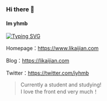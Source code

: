 ### Hi there 👋
#### Im yhmb 
[![Typing SVG](https://readme-typing-svg.demolab.com?font=Fira+Code&pause=1000&width=435&lines=Welcome+to+my+homepage)](https://git.io/typing-svg)

<p>Homepage：<a href="https://www.likaijian.com">https://www.likaijian.com</a></p>
<p>Blog：<a href="https://likaijian.com">https://likaijian.com</a>
<p>Twitter：<a href="https://twitter.com/iyhmb">https://twitter.com/iyhmb</a></p>
<blockquote>
  Currently a student and studying!
  <br>
  I love the front end very much！
</blockquote>

<!--
**iyhmb/iyhmb** is a ✨ _special_ ✨ repository because its `README.md` (this file) appears on your GitHub profile.

Here are some ideas to get you started:

- 🔭 I’m currently working on ...
- 🌱 I’m currently learning ...
- 👯 I’m looking to collaborate on ...
- 🤔 I’m looking for help with ...
- 💬 Ask me about ...
- 📫 How to reach me: ...
- 😄 Pronouns: ...
- ⚡ Fun fact: ...
-->

